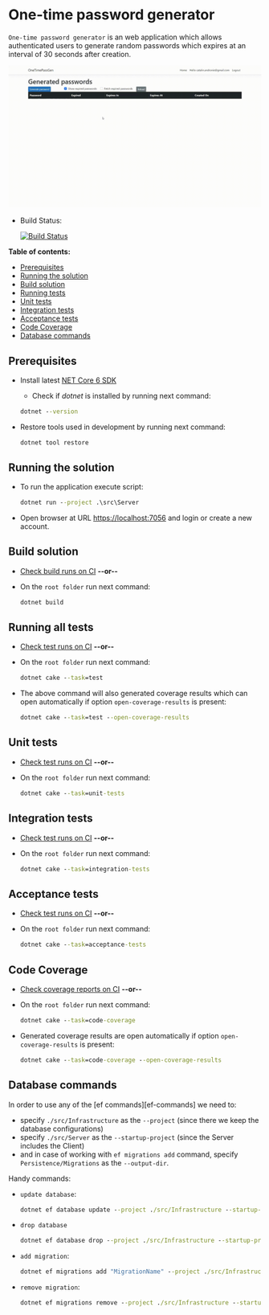 # One-time password generator

`One-time password generator` is an web application which allows authenticated users to generate random passwords which expires at an interval of 30 seconds after creation.

![App-Demo](./docs/OneTimePassGen-Demo-Generate-passwords.gif)

- Build Status:

    [![Build Status](https://dev.azure.com/CatalinAndronie/OneTimePassGen/_apis/build/status/OneTimePassGen%20-%20Build%20%26%20Test?branchName=main)](https://dev.azure.com/CatalinAndronie/OneTimePassGen/_build/latest?definitionId=13&branchName=main)

**Table of contents:**

- [Prerequisites](#prerequisites)
- [Running the solution](#running-the-solution)
- [Build solution](#build-solution)
- [Running tests](#unit-tests)
- [Unit tests](#unit-tests)
- [Integration tests](#integration-tests)
- [Acceptance tests](#acceptance-tests)
- [Code Coverage](#code-coverage)
- [Database commands](#database-commands)

## Prerequisites

- Install latest [NET Core 6 SDK](https://dotnet.microsoft.com/download/dotnet/6.0)
    - Check if *dotnet* is installed by running next command:

    ```cmd
    dotnet --version
    ```

- Restore tools used in development by running next command:

    ```cli
    dotnet tool restore
    ```

## Running the solution

- To run the application execute script:

    ```cmd
    dotnet run --project .\src\Server
    ```

- Open browser at URL <https://localhost:7056> and login or create a new account.

## Build solution

- [Check build runs on CI][CI-link] **--or--**
- On the `root folder` run next command:

    ```cmd
    dotnet build
    ```

## Running all tests

- [Check test runs on CI][CI-link] **--or--**
- On the `root folder` run next command:

    ```cmd
    dotnet cake --task=test
    ```

- The above command will also generated coverage results which can open automatically if option `open-coverage-results` is present:

    ```cmd
    dotnet cake --task=test --open-coverage-results
    ```

## Unit tests

- [Check test runs on CI][CI-link] **--or--**
- On the `root folder` run next command:

    ```cmd
    dotnet cake --task=unit-tests
    ```

## Integration tests

- [Check test runs on CI][CI-link] **--or--**
- On the `root folder` run next command:

    ```cmd
    dotnet cake --task=integration-tests
    ```

## Acceptance tests

- [Check test runs on CI][CI-link] **--or--**
- On the `root folder` run next command:

    ```cmd
    dotnet cake --task=acceptance-tests
    ```

## Code Coverage

- [Check coverage reports on CI][CI-link] **--or--**
- On the `root folder` run next command:

    ```cmd
    dotnet cake --task=code-coverage
    ```

- Generated coverage results are open automatically if option `open-coverage-results` is present:

    ```cmd
    dotnet cake --task=code-coverage --open-coverage-results
    ```

## Database commands

In order to use any of the [ef commands][ef-commands] we need to:

- specify `./src/Infrastructure` as the `--project` (since there we keep the database configurations)
- specify `./src/Server` as the `--startup-project` (since the Server includes the Client)
- and in case of working with `ef migrations add` command, specify `Persistence/Migrations` as the `--output-dir`.

Handy commands:

- `update database`:

    ```cmd
    dotnet ef database update --project ./src/Infrastructure --startup-project ./src/Server
    ```

- `drop database`

    ```cmd
    dotnet ef database drop --project ./src/Infrastructure --startup-project ./src/Server
    ```

- `add migration`:

    ```cmd
    dotnet ef migrations add "MigrationName" --project ./src/Infrastructure --startup-project ./src/Server --output-dir Persistence/Migrations
    ```

- `remove migration`:

    ```cmd
    dotnet ef migrations remove --project ./src/Infrastructure --startup-project ./src/Server
    ```

<!-- Links: -->
[CI-link]: https://dev.azure.com/CatalinAndronie/OneTimePassGen/_build/latest?definitionId=13&branchName=main
